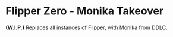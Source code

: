 # Flipper Zero - Monika Takeover
**(W.I.P.)** Replaces all instances of Flipper, with Monika from DDLC.
